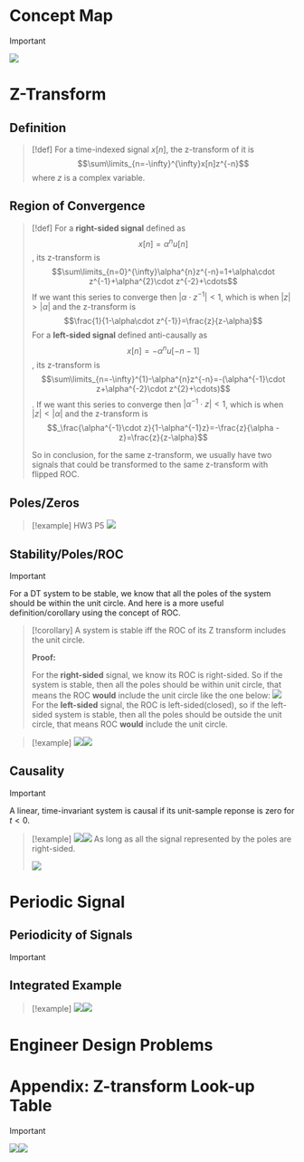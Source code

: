 # Concept Map
> [!important]
> ![](Z-Transform.assets/image-20240704175302910.png)




# Z-Transform
## Definition
> [!def]
> For a time-indexed signal $x[n]$, the z-transform of it is $$\sum\limits_{n=-\infty}^{\infty}x[n]z^{-n}$$ where $z$ is a complex variable.



## Region of Convergence
> [!def]
> For a **right-sided signal** defined as $$x[n]=\alpha^{n}u[n]$$, its z-transform is $$\sum\limits_{n=0}^{\infty}\alpha^{n}z^{-n}=1+\alpha\cdot z^{-1}+\alpha^{2}\cdot z^{-2}+\cdots$$ If we want this series to converge then $|\alpha\cdot z^{-1}|<1$, which is when $|z|>|\alpha|$ and the z-transform is $$\frac{1}{1-\alpha\cdot z^{-1}}=\frac{z}{z-\alpha}$$
> For a **left-sided signal** defined anti-causally as $$x[n]=-\alpha^{n}u[-n-1]$$, its z-transform is $$\sum\limits_{n=-\infty}^{1}-\alpha^{n}z^{-n}=-(\alpha^{-1}\cdot z+\alpha^{-2}\cdot z^{2}+\cdots)$$. If we want this series to converge then $|\alpha^{-1}\cdot z|<1$, which is when $|z|<|\alpha|$ and the z-transform is $$_\frac{\alpha^{-1}\cdot z}{1-\alpha^{-1}z}=-\frac{z}{\alpha - z}=\frac{z}{z-\alpha}$$
> 
> So in conclusion, for the same z-transform, we usually have two signals that could be transformed to the same z-transform with flipped ROC.




## Poles/Zeros
> [!example] HW3 P5
> ![](System_Representations.assets/image-20240710163204923.png)






## Stability/Poles/ROC
> [!important]
> For a DT system to be stable, we know that all the poles of the system should be within the unit circle. And here is a more useful definition/corollary using the concept of ROC.
> 

> [!corollary] 
> A system is stable iff the ROC of its Z transform includes the unit circle.
> 
> **Proof:**
> 
> For the **right-sided** signal, we know its ROC is right-sided. So if the system is stable, then all the poles should be within unit circle, that means the ROC **would** include the unit circle like the one below:
> ![](Z-Transform.assets/image-20240710170430419.png)
> For the **left-sided** signal, the ROC is left-sided(closed), so if the left-sided system is stable, then all the poles should be outside the unit circle, that means ROC **would** include the unit circle.

> [!example]
> ![](Z-Transform.assets/image-20240710171224071.png)![](Z-Transform.assets/image-20240710171231985.png)


## Causality
> [!important]
> A linear, time-invariant system is causal if its unit-sample reponse is zero for $t<0$.

> [!example]
> ![](Z-Transform.assets/image-20240710172239210.png)![](Z-Transform.assets/image-20240710172245371.png)
> As long as all the signal represented by the poles are right-sided.
> 
> ![](Z-Transform.assets/image-20240710172601379.png)


# Periodic Signal
## Periodicity of Signals
> [!important]
> 



## Integrated Example
> [!example]
> ![](Z-Transform.assets/image-20240710173944863.png)![](Z-Transform.assets/image-20240710173950951.png)


# Engineer Design Problems






# Appendix: Z-transform Look-up Table
> [!important]
> ![](Z-Transform.assets/image-20240710173711376.png)![](Z-Transform.assets/image-20240710173657082.png)


